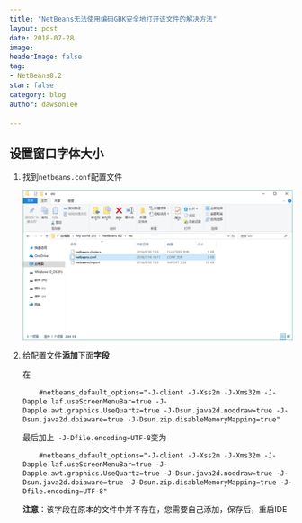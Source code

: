 ```yaml
---
title: "NetBeans无法使用编码GBK安全地打开该文件的解决方法"
layout: post
date: 2018-07-28
image: 
headerImage: false
tag:
- NetBeans8.2
star: false
category: blog
author: dawsonlee

---
```



  [1]:  /assets/posts/NetBeans无法使用编码GBK安全地打开该文件的解决方法/找到netbeans.conf.PNG


##  设置窗口字体大小


1.  找到`netbeans.conf`配置文件

    ![netbeans.conf配置文件][1]

2.  给配置文件**添加**下面**字段**

    在

            #netbeans_default_options="-J-client -J-Xss2m -J-Xms32m -J-Dapple.laf.useScreenMenuBar=true -J-Dapple.awt.graphics.UseQuartz=true -J-Dsun.java2d.noddraw=true -J-Dsun.java2d.dpiaware=true -J-Dsun.zip.disableMemoryMapping=true"

    最后加上` -J-Dfile.encoding=UTF-8`变为

            #netbeans_default_options="-J-client -J-Xss2m -J-Xms32m -J-Dapple.laf.useScreenMenuBar=true -J-Dapple.awt.graphics.UseQuartz=true -J-Dsun.java2d.noddraw=true -J-Dsun.java2d.dpiaware=true -J-Dsun.zip.disableMemoryMapping=true -J-Dfile.encoding=UTF-8"

    **注意**：该字段在原本的文件中并不存在，您需要自己添加，保存后，重启IDE




